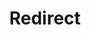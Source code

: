 ﻿---
layout: src/layouts/Redirect.astro
title: Redirect
redirect: https://octopus.com/docs/security/authentication/active-directory/troubleshooting-active-directory-integration
pubDate:  2023-01-01
navSearch: false
navSitemap: false
navMenu: false
---
